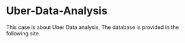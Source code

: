 # Uber-Data-Analysis
This case is about Uber Data analysis, The database is provided in the following site. 
